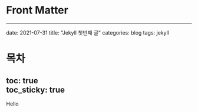 # Front Matter
---
date: 2021-07-31
title: "Jekyll 첫번째 글"
categories: blog
tags: jekyll
# 목차
toc: true  
toc_sticky: true 
---


Hello